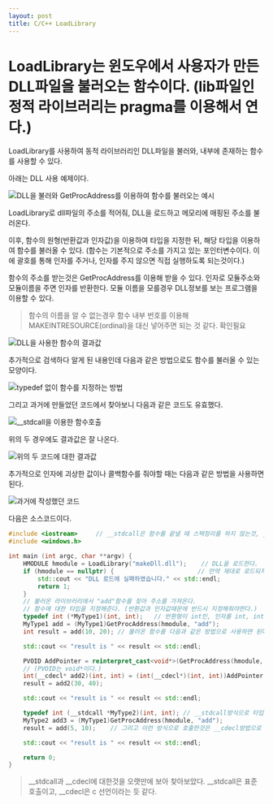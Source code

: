 ```yaml
---
layout: post
title: C/C++ LoadLibrary
---
```



# LoadLibrary는 윈도우에서 사용자가 만든 DLL파일을 불러오는 함수이다. (lib파일인 정적 라이브러리는 pragma를 이용해서 연다.)

LoadLibrary를 사용하여 동적 라이브러리인 DLL파일을 불러와, 내부에 존재하는 함수를 사용할 수 있다.

아래는 DLL 사용 예제이다.

![DLL을 불러와 GetProcAddress를 이용하여 함수를 불러오는 예시](<https://eveheeero-github-io.notion.site/image/https%3A%2F%2Fs3-us-west-2.amazonaws.com%2Fsecure.notion-static.com%2Fc896f0f7-7421-45f3-9ac2-e79472cf5ec6%2FUntitled.png?table=block&id=48c9d0d3-0b0d-472b-b8e2-5694c8861fca&spaceId=c2eb73c4-6260-4fb7-8470-2e07bff25e55&width=2000&userId=&cache=v2> "DLL을 불러와 GetProcAddress를 이용하여 함수를 불러오는 예시")

LoadLibrary로 dll파일의 주소를 적어줘, DLL을 로드하고 메모리에 매핑된 주소를 불러온다.

이후, 함수의 원형(반환값과 인자값)을 이용하여 타입을 지정한 뒤, 해당 타입을 이용하여 함수를 불러올 수 있다. (함수는 기본적으로 주소를 가지고 있는 포인터변수이다. 이에 괄호를 통해 인자를 주거나, 인자를 주지 않으면 직접 실행하도록 되는것이다.)

함수의 주소를 받는것은 GetProcAddress를 이용해 받을 수 있다. 인자로 모듈주소와 모듈이름을 주면 인자를 반환한다. 모듈 이름을 모를경우 DLL정보를 보는 프로그램을 이용할 수 있다.

> 함수의 이름을 알 수 없는경우 함수 내부 번호를 이용해 MAKEINTRESOURCE(ordinal)을 대신 넣어주면 되는 것 같다. 확인필요

![DLL을 사용한 함수의 결과값](<https://eveheeero-github-io.notion.site/image/https%3A%2F%2Fs3-us-west-2.amazonaws.com%2Fsecure.notion-static.com%2Fb2afa580-46f6-40e9-84c6-9707082e350e%2FUntitled.png?table=block&id=bf40fc08-4b64-469b-b831-381d06a3ee05&spaceId=c2eb73c4-6260-4fb7-8470-2e07bff25e55&width=2000&userId=&cache=v2> "DLL을 사용한 함수의 결과값")

추가적으로 검색하다 알게 된 내용인데 다음과 같은 방법으로도 함수를 불러올 수 있는 모양이다.

![typedef 없이 함수를 지정하는 방법](<https://eveheeero-github-io.notion.site/image/https%3A%2F%2Fs3-us-west-2.amazonaws.com%2Fsecure.notion-static.com%2Fb2afa580-46f6-40e9-84c6-9707082e350e%2FUntitled.png?table=block&id=bf40fc08-4b64-469b-b831-381d06a3ee05&spaceId=c2eb73c4-6260-4fb7-8470-2e07bff25e55&width=2000&userId=&cache=v2> "typedef 없이 함수를 지정하는 방법")

그리고 과거에 만들었던 코드에서 찾아보니 다음과 같은 코드도 유효했다.

![\_\_stdcall을 이용한 함수호출](<https://eveheeero-github-io.notion.site/image/https%3A%2F%2Fs3-us-west-2.amazonaws.com%2Fsecure.notion-static.com%2F443b10c6-e8ac-4949-a27f-cd829f29bed3%2FUntitled.png?table=block&id=e778ff9b-dee8-442e-b3aa-082d060245a6&spaceId=c2eb73c4-6260-4fb7-8470-2e07bff25e55&width=1680&userId=&cache=v2> "\_\_stdcall을 이용한 함수호출")

위의 두 경우에도 결과값은 잘 나온다.

![위의 두 코드에 대한 결과값](<https://eveheeero-github-io.notion.site/image/https%3A%2F%2Fs3-us-west-2.amazonaws.com%2Fsecure.notion-static.com%2F70fb3d51-5193-4cd4-9f44-f66a4660d5de%2FUntitled.png?table=block&id=f5f012a0-4cd4-4990-b12f-922904b423bc&spaceId=c2eb73c4-6260-4fb7-8470-2e07bff25e55&width=180&userId=&cache=v2> "위의 두 코드에 대한 결과값")

추가적으로 인자에 괴상한 값이나 콜백함수를 줘야할 때는 다음과 같은 방법을 사용하면 된다.

![과거에 작성했던 코드](<https://eveheeero-github-io.notion.site/image/https%3A%2F%2Fs3-us-west-2.amazonaws.com%2Fsecure.notion-static.com%2Fdf4b916d-a446-4a0b-8dfc-db51ae7bf66b%2FUntitled.png?table=block&id=a1224a01-5694-4fe1-85c8-5ef477f5712f&spaceId=c2eb73c4-6260-4fb7-8470-2e07bff25e55&width=1720&userId=&cache=v2> "과거에 작성했던 코드")

다음은 소스코드이다.

```CPP
#include <iostream>     // __stdcall은 함수를 끝낼 때 스택정리를 하지 않는것, __cdecl방식은 함수를 끝낼 때 스택정리를 하는것
#include <windows.h>

int main (int argc, char **argv) {
    HMODULE hmodule = LoadLibrary("makeDll.dll");    // DLL을 로드한다.
    if (hmodule == nullptr) {                       // 만약 제대로 로드되지 않았으면 종료한다.
        std::cout << "DLL 로드에 실패하였습니다." << std::endl;
        return 1;
    }
    // 불러온 라이브러리에서 "add"함수를 찾아 주소를 가져온다.
    // 함수에 대한 타입을 지정해준다. (반환값과 인자값때문에 반드시 지정해줘야한다.)
    typedef int (*MyType1)(int, int);   // 반환형이 int인, 인자를 int, int로 주는 함수의 타입이다.
    MyType1 add = (MyType1)GetProcAddress(hmodule, "add");
    int result = add(10, 20); // 불러온 함수를 다음과 같은 방법으로 사용하면 된다.

    std::cout << "result is " << result << std::endl;

    PVOID AddPointer = reinterpret_cast<void*>(GetProcAddress(hmodule, "add")); // getProcAddress는 단순히 주소를 반환하는것이기 때문에 해당 코드처럼 포인터를 저장해놔도 된다.
    // (PVOID는 void*이다.)
    int(__cdecl* add2)(int, int) = (int(__cdecl*)(int, int))AddPointer;   // __cdecl*방식으로 해당 포인터를 받아 할당하는 방법도 있다.
    result = add2(30, 40);

    std::cout << "result is " << result << std::endl;

    typedef int (__stdcall *MyType2)(int, int); // __stdcall방식으로 타입을 지정해도 된다.
    MyType2 add3 = (MyType1)GetProcAddress(hmodule, "add");
    result = add(5, 10);    // 그리고 이런 방식으로 호출한것은 __cdecl방법으로 적용되는진 모르겠다. 디버깅이 필요하다.

    std::cout << "result is " << result << std::endl;

    return 0;
}

```

> \_\_stdcall과 \_\_cdecl에 대한것을 오랫만에 보아 찾아보았다. \_\_stdcall은 표준 호출이고, \_\_cdecl은 c 선언이라는 듯 같다.
